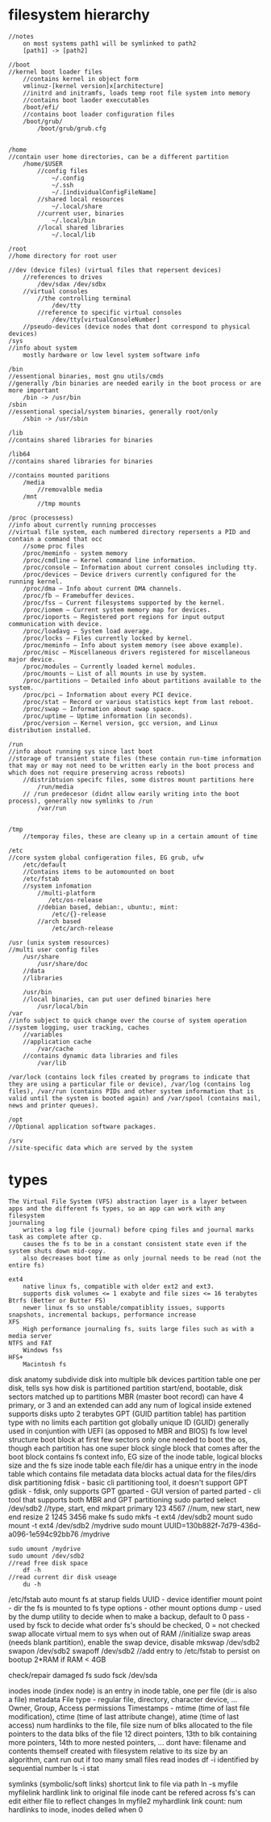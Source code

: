 # filesystem hierarchy
    //notes
        on most systems path1 will be symlinked to path2
        [path1] -> [path2]

    //boot
    //kernel boot loader files
        //contains kernel in object form
        vmlinuz-[kernel version]x[architecture]
        //initrd and initramfs, loads temp root file system into memory
        //contains boot laoder execcutables
        /boot/efi/
        //contains boot loader configuration files
        /boot/grub/
            /boot/grub/grub.cfg


    /home
    //contain user home directories, can be a different partition
        /home/$USER
            //config files
                ~/.config
                ~/.ssh
                ~/.[individualConfigFileName]
            //shared local resources
                ~/.local/share
            //current user, binaries
                ~/.local/bin
            //local shared libraries
                ~/.local/lib
            
    /root	
    //home directory for root user

    //dev (device files) (virtual files that repersent devices)
        //references to drives
            /dev/sdax /dev/sdbx
        //virtual consoles
            //the controlling terminal
                /dev/tty
            //reference to specific virtual consoles
                /dev/tty[virtualConsoleNumber]
        //pseudo-devices (device nodes that dont correspond to physical devices)
    /sys
    //info about system
        mostly hardware or low level system software info

    /bin
    //essentional binaries, most gnu utils/cmds
    //generally /bin binaries are needed earily in the boot process or are more important
        /bin -> /usr/bin
    /sbin
    //essentional special/system binaries, generally root/only
        /sbin -> /usr/sbin

    /lib
    //contains shared libraries for binaries

    /lib64
    //contains shared libraries for binaries
        
    //contains mounted paritions
        /media
            //removalble media
        /mnt
            //tmp mounts

    /proc (processess)
    //info about currently running proccesses
    //virtual file system, each numbered directory repersents a PID and contain a command that occ
        //some proc files
        /proc/meminfo - system memory
        /proc/cmdline – Kernel command line information.
        /proc/console – Information about current consoles including tty.
        /proc/devices – Device drivers currently configured for the running kernel.
        /proc/dma – Info about current DMA channels.
        /proc/fb – Framebuffer devices.
        /proc/fss – Current filesystems supported by the kernel.
        /proc/iomem – Current system memory map for devices.
        /proc/ioports – Registered port regions for input output communication with device.
        /proc/loadavg – System load average.
        /proc/locks – Files currently locked by kernel.
        /proc/meminfo – Info about system memory (see above example).
        /proc/misc – Miscellaneous drivers registered for miscellaneous major device.
        /proc/modules – Currently loaded kernel modules.
        /proc/mounts – List of all mounts in use by system.
        /proc/partitions – Detailed info about partitions available to the system.
        /proc/pci – Information about every PCI device.
        /proc/stat – Record or various statistics kept from last reboot.
        /proc/swap – Information about swap space.
        /proc/uptime – Uptime information (in seconds).
        /proc/version – Kernel version, gcc version, and Linux distribution installed.	

    /run
    //info about running sys since last boot
    //storage of transient state files (these contain run-time information that may or may not need to be written early in the boot process and which does not require preserving across reboots)
        //distribtuion specifc files, some distros mount partitions here
            /run/media
        // /run predecesor (didnt allow earily writing into the boot process), generally now symlinks to /run
            /var/run
            

    /tmp
        //temporay files, these are cleany up in a certain amount of time

    /etc
    //core system global configeration files, EG grub, ufw	
        /etc/default
        //Contains items to be automounted on boot 
        /etc/fstab
        //system infomation
            //multi-platform
               /etc/os-release
            //debian based, debian:, ubuntu:, mint:
                /etc/{}-release
            //arch based
                /etc/arch-release	

    /usr (unix system resources)
    //multi user config files
        /usr/share
            /usr/share/doc
        //data
        //libraries

        /usr/bin
        //local binaries, can put user defined binaries here
            /usr/local/bin
    /var
    //info subject to quick change over the course of system operation
    //system logging, user tracking, caches
        //variables
        //application cache
            /var/cache
        //contains dynamic data libraries and files
            /var/lib 

    /var/lock (contains lock files created by programs to indicate that they are using a particular file or device), /var/log (contains log files), /var/run (contains PIDs and other system information that is valid until the system is booted again) and /var/spool (contains mail, news and printer queues). 

    /opt
    //Optional application software packages.

    /srv
    //site-specific data which are served by the system


# types
    The Virtual File System (VFS) abstraction layer is a layer between apps and the different fs types, so an app can work with any filesystem
    journaling
        writes a log file (journal) before cping files and journal marks task as complete after cp.
        causes the fs to be in a constant consistent state even if the system shuts down mid-copy. 
        also decreases boot time as only journal needs to be read (not the entire fs)

    ext4
        native linux fs, compatible with older ext2 and ext3.
        supports disk volumes <= 1 exabyte and file sizes <= 16 terabytes
    Btrfs (Better or Butter FS) 
        newer linux fs so unstable/compatiblity issues, supports snapshots, incremental backups, performance increase
    XFS 
        High performance journaling fs, suits large files such as with a media server
    NTFS and FAT
        Windows fss
    HFS+ 
        Macintosh fs


disk anatomy
    subdivide disk into multiple blk devices
    partition table
        one per disk, tells sys how disk is partitioned
        partition start/end, bootable, disk sectors matched up to partitions
        MBR (master boot record)
            can have 4 primary, or 3 and an extended
            can add any num of logical inside extened
            supports disks upto 2 terabytes
        GPT (GUID partition table)
            has partition type with no limits
            each partition got globally unique ID (GUID)
            generally used in conjuntion with UEFI (as opposed to MBR and BIOS)
    fs low level structure
        boot block
            at first few sectors
            only one needed to boot the os, though each partition has one
        super block 
            single block that comes after the boot block
            contains fs context info, EG size of the inode table, logical blocks size and the fs size
        inode table 
            each file/dir has a unique entry in the inode table which contains file metadata
        data blocks 
            actual data for the files/dirs
disk partitioning
    fdisk - basic cli partitioning tool, it doesn't support GPT
    gdisk - fdisk, only supports GPT
    gparted - GUI version of parted
    parted - cli tool that supports both MBR and GPT partitioning
        sudo parted
        select /dev/sdb2
        //type, start, end
        mkpart primary 123 4567
        //num, new start, new end
        resize 2 1245 3456
make fs
    sudo mkfs -t ext4 /dev/sdb2
mount
    sudo mount -t ext4 /dev/sdb2 /mydrive
    sudo mount UUID=130b882f-7d79-436d-a096-1e594c92bb76 /mydrive

    sudo umount /mydrive
    sudo umount /dev/sdb2
    //read free disk space
        df -h
    //read current dir disk useage
        du -h
/etc/fstab
    auto mount fs at starup
    fields
        UUID - device identifier
        mount point - dir the fs is mounted to
        fs type
        options - other mount options
        dump - used by the dump utility to decide when to make a backup, default to 0
        pass - used by fsck to decide what order fs's should be checked, 0 = not checked
swap
    allocate virtual mem to sys when out of RAM
    //initialize swap areas (needs blank partition), enable the swap device, disable
        mkswap /dev/sdb2  
        swapon /dev/sdb2 
        swapoff /dev/sdb2
    //add entry to /etc/fstab to persist on bootup
    2*RAM if RAM < 4GB

check/repair damaged fs
    sudo fsck /dev/sda

inodes
    inode (index node) is an entry in inode table, one per file (dir is also a file)
    metadata
        File type - regular file, directory, character device, ...
        Owner, Group, Access permissions
        Timestamps - mtime (time of last file modification), ctime (time of last attribute change), atime (time of last access)
        num hardlinks to the file, file size
        num of blks allocated to the file
        pointers to the data blks of the file
            12 direct pointers, 13th to blk containing more pointers, 14th to more nested pointers, ...
        dont have: filename and contents themself
    created with filesystem relative to its size by an algorithm, cant run out if too many small files
    read inodes
        df -i
    identified by sequential number
        ls -i
        stat

symlinks (symbolic/soft links)
    shortcut link to file via path
    ln -s myfile myfilelink
hardlink
    link to original file inode
        cant be refered across fs's
        can edit either file to reflect changes
    ln myfile2 myhardlink
    link count: num hardlinks to inode, inodes delled when 0






